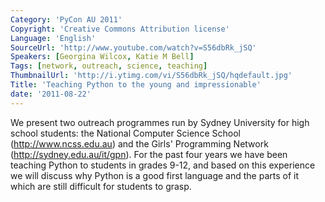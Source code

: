 ```yaml
---
Category: 'PyCon AU 2011'
Copyright: 'Creative Commons Attribution license'
Language: 'English'
SourceUrl: 'http://www.youtube.com/watch?v=S56dbRk_jSQ'
Speakers: [Georgina Wilcox, Katie M Bell]
Tags: [network, outreach, science, teaching]
ThumbnailUrl: 'http://i.ytimg.com/vi/S56dbRk_jSQ/hqdefault.jpg'
Title: 'Teaching Python to the young and impressionable'
date: '2011-08-22'
---
```

We present two outreach programmes run by Sydney University for high school
students: the National Computer Science School (http://www.ncss.edu.au) and
the Girls' Programming Network (http://sydney.edu.au/it/gpn). For the past
four years we have been teaching Python to students in grades 9-12, and based
on this experience we will discuss why Python is a good first language and the
parts of it which are still difficult for students to grasp.

